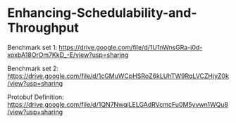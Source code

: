 # Enhancing-Schedulability-and-Throughput

Benchmark set 1:
https://drive.google.com/file/d/1U1nWnsGRa-j0d-xoxbA18OrOm7KkD_-E/view?usp=sharing

Benchmark set 2:
https://drive.google.com/file/d/1cGMuWCpHSRoZ6kLUhTW9RqLVCZHjyZ0k/view?usp=sharing

Protobuf Definition:
https://drive.google.com/file/d/1QN7NwqiLELGAdRVcmcFu0M5yvwn1WQu8/view?usp=sharing
